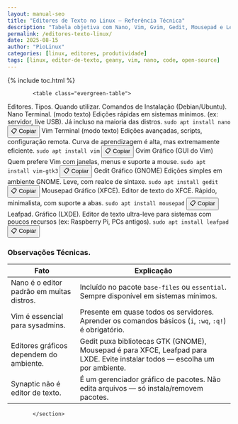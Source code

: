 ```yaml
---
layout: manual-seo
title: "Editores de Texto no Linux – Referência Técnica"
description: "Tabela objetiva com Nano, Vim, Gvim, Gedit, Mousepad e Leafpad: quando usar, comandos de instalação e observações técnicas reais."
permalink: /editores-texto-linux/
date: 2025-08-15
author: "PioLinux"
categories: [linux, editores, produtividade]
tags: [linux, editor-de-texto, geany, vim, nano, code, open-source]
---
```



{% include toc.html %}


<section class="post-content">
         
       
         
          
            <table class="evergreen-table">
  <thead>
    <tr>
      <th>Editores.</th>
      <th>Tipos.</th>
      <th>Quando utilizar.</th>
      <th>Comandos de Instalação (Debian/Ubuntu).</th>
    </tr>
  </thead>
  <tbody>
    <tr>
      <td data-label="Editor">Nano</td>
      <td data-label="Tipo">Terminal. (modo texto)</td>
      <td data-label="Quando usar">Edições rápidas em sistemas mínimos. (ex: servidor, live USB). Já incluso na maioria das distros.</td>
      <td data-label="Comando de Instalação">
        <code>sudo apt install nano</code>
        <button class="copy-btn" data-command="sudo apt install nano">📋 Copiar</button>
      </td>
    </tr>
    <tr>
      <td data-label="Editor">Vim</td>
      <td data-label="Tipo">Terminal (modo texto)</td>
      <td data-label="Quando usar">Edições avançadas, scripts, configuração remota. Curva de aprendizagem é alta, mas extremamente eficiente.</td>
      <td data-label="Comando de Instalação">
        <code>sudo apt install vim</code>
        <button class="copy-btn" data-command="sudo apt install vim">📋 Copiar</button>
      </td>
    </tr>
    <tr>
      <td data-label="Editor">Gvim</td>
      <td data-label="Tipo">Gráfico (GUI do Vim)</td>
      <td data-label="Quando usar">Quem prefere Vim com janelas, menus e suporte a mouse.</td>
      <td data-label="Comando de Instalação">
        <code>sudo apt install vim-gtk3</code>
        <button class="copy-btn" data-command="sudo apt install vim-gtk3">📋 Copiar</button>
      </td>
    </tr>
    <tr>
      <td data-label="Editor">Gedit</td>
      <td data-label="Tipo">Gráfico (GNOME)</td>
      <td data-label="Quando usar">Edições simples em ambiente GNOME. Leve, com realce de sintaxe.</td>
      <td data-label="Comando de Instalação">
        <code>sudo apt install gedit</code>
        <button class="copy-btn" data-command="sudo apt install gedit">📋 Copiar</button>
      </td>
    </tr>
    <tr>
      <td data-label="Editor">Mousepad</td>
      <td data-label="Tipo">Gráfico (XFCE).</td>
      <td data-label="Quando usar">Editor de texto do XFCE. Rápido, minimalista, com suporte a abas.</td>
      <td data-label="Comando de Instalação">
        <code>sudo apt install mousepad</code>
        <button class="copy-btn" data-command="sudo apt install mousepad">📋 Copiar</button>
      </td>
    </tr>
    <tr>
      <td data-label="Editor">Leafpad.</td>
      <td data-label="Tipo">Gráfico (LXDE).</td>
      <td data-label="Quando usar">Editor de texto ultra-leve para sistemas com poucos recursos (ex: Raspberry Pi, PCs antigos).</td>
      <td data-label="Comando de Instalação">
        <code>sudo apt install leafpad</code>
        <button class="copy-btn" data-command="sudo apt install leafpad">📋 Copiar</button>
      </td>
    </tr>
  </tbody>
</table>

<h3 id="observacoes">Observações Técnicas.</h3>
<table class="evergreen-table">
  <thead>
    <tr>
      <th>Fato</th>
      <th>Explicação</th>
    </tr>
  </thead>
  <tbody>
    <tr>
      <td data-label="Fato">Nano é o editor padrão em muitas distros.</td>
      <td data-label="Explicação">Incluído no pacote <code>base-files</code> ou <code>essential</code>. Sempre disponível em sistemas mínimos.</td>
    </tr>
    <tr>
      <td data-label="Fato">Vim é essencial para sysadmins.</td>
      <td data-label="Explicação">Presente em quase todos os servidores. Aprender os comandos básicos (<code>i</code>, <code>:wq</code>, <code>:q!</code>) é obrigatório.</td>
    </tr>
    <tr>
      <td data-label="Fato">Editores gráficos dependem do ambiente.</td>
      <td data-label="Explicação">Gedit puxa bibliotecas GTK (GNOME), Mousepad é para XFCE, Leafpad para LXDE. Evite instalar todos — escolha um por ambiente.</td>
    </tr>
    <tr>
      <td data-label="Fato">Synaptic não é editor de texto.</td>
      <td data-label="Explicação">É um gerenciador gráfico de pacotes. Não edita arquivos — só instala/removem pacotes.</td>
    </tr>
  </tbody>
</table>
            
            
            </section>
  

   

<script>
document.addEventListener('click', function(e) {
  if (e.target.matches('.copy-btn')) {
    const cmd = e.target.dataset.command; // ← aqui estava "cmd", agora é "command"
    if (cmd) {
      navigator.clipboard.writeText(cmd).then(() => {
        const original = e.target.textContent;
        e.target.textContent = '✓ Copiado!';
        setTimeout(() => e.target.textContent = original, 1500);
      }).catch(err => {
        console.warn('Falha ao copiar:', err);
      });
    }
  }
});
</script>




